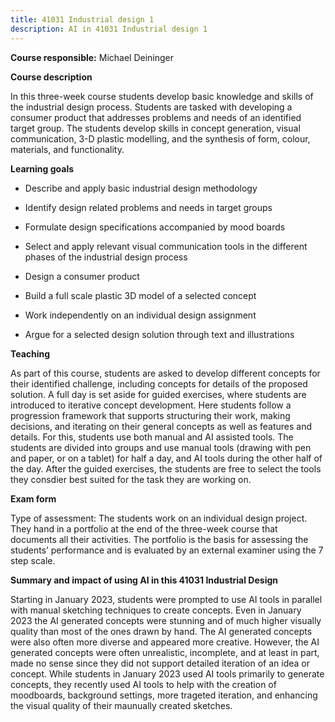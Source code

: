 ```yaml
---
title: 41031 Industrial design 1
description: AI in 41031 Industrial design 1
---
```


**Course responsible:** Michael Deininger

**Course description**

In this three-week course students develop basic knowledge and skills of
the industrial design process. Students are tasked with developing a
consumer product that addresses problems and needs of an identified
target group. The students develop skills in concept generation, visual
communication, 3-D plastic modelling, and the synthesis of form, colour,
materials, and functionality.

**Learning goals**

-   Describe and apply basic industrial design methodology

-   Identify design related problems and needs in target groups

-   Formulate design specifications accompanied by mood boards

-   Select and apply relevant visual communication tools in the
    different phases of the industrial design process

-   Design a consumer product

-   Build a full scale plastic 3D model of a selected concept

-   Work independently on an individual design assignment

-   Argue for a selected design solution through text and illustrations

**Teaching**

As part of this course, students are asked to develop different concepts
for their identified challenge, including concepts for details of the
proposed solution. A full day is set aside for guided exercises, where
students are introduced to iterative concept development. Here students
follow a progression framework that supports structuring their work,
making decisions, and iterating on their general concepts as well as
features and details. For this, students use both manual and AI assisted
tools. The students are divided into groups and use manual tools
(drawing with pen and paper, or on a tablet) for half a day, and AI
tools during the other half of the day. After the guided exercises, the
students are free to select the tools they consdier best suited for the
task they are working on.

**Exam form**

Type of assessment: The students work on an individual design project.
They hand in a portfolio at the end of the three-week course that
documents all their activities. The portfolio is the basis for assessing
the students’ performance and is evaluated by an external examiner using
the 7 step scale.

**Summary and impact of using AI in this 41031 Industrial Design**

Starting in January 2023, students were prompted to use AI tools in
parallel with manual sketching techniques to create concepts. Even in
January 2023 the AI generated concepts were stunning and of much higher
visually quality than most of the ones drawn by hand. The AI generated
concepts were also often more diverse and appeared more creative.
However, the AI generated concepts were often unrealistic, incomplete,
and at least in part, made no sense since they did not support detailed
iteration of an idea or concept. While students in January 2023 used AI
tools primarily to generate concepts, they recently used AI tools to
help with the creation of moodboards, background settings, more trageted
iteration, and enhancing the visual quality of their maunually created
sketches.
